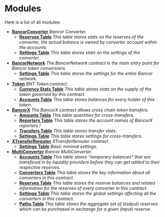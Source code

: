 
# Modules

Here is a list of all modules:


* [**BancorConverter**](group___bancor_converter.md) _Bancor Converter._   
  * [**Reserves Table**](group___converter___reserves___table.md) _This table stores stats on the reserves of the converter, the actual balance is owned by converter account within the accounts._   
  * [**Settings Table**](group___converter___settings___table.md) _This table stores stats on the settings of the converter._   
* [**BancorNetwork**](group___bancor_network.md) _The BancorNetwork contract is the main entry point for Bancor token conversions._   
  * [**Settings Table**](group___network___settings___table.md) _This table stores the settings for the entire Bancor network._   
* [**Token**](group___bancor_token.md) _BNT Token contract._   
  * [**Currency Stats Table**](group___currency___stats___table.md) _This table stores stats on the supply of the token governed by this contract._   
  * [**Accounts Table**](group___token___accounts___table.md) _This table stores balances for every holder of this token._   
* [**BancorX**](group___bancor_x.md) _The BancorX contract allows cross chain token transfers._   
  * [**Amounts Table**](group___amounts___table.md) _This table quantities for cross-transfers._ 
  * [**Reporters Table**](group___reporters___table.md) _This table stores the account names of BancorX reporters_  _!_   
  * [**Transfers Table**](group___tranfsers___table.md) _This table stores transfer stats._   
  * [**Settings Table**](group___x_settings___table.md) _This table stores settings for cross-transfers._   
* [**XTransferRerouter**](group___bancor_xtransfer.md) _XTransferRerouter contract._   
  * [**Settings Table**](group___xtransfer___settings___table.md) _Basic minimal settings._   
* [**MultiConverter**](group___multi_converter.md) _Bancor MultiConverter._   
  * [**Accounts Table**](group___accounts___table.md) _This table stores "temporary balances" that are transfered in by liquidity providers before they can get added to their respective reserves._   
  * [**Converters Table**](group___converters___table.md) _This table stores the key information about all converters in this contract._   
  * [**Reserves Table**](group___multi_converter___reserves___table.md) _This table stores the reserve balances and related information for the reserves of every converter in this contract._   
  * [**Settings Table**](group___multi_converter___settings___table.md) _This table stores the global settings affecting all the converters in this contract._   
  * [**Paths Table**](group___paths___table.md) _This table stores the aggregate set of (output) reserves which can be purchased in exchange for a given (input) reserve._   
